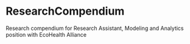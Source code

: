 # ResearchCompendium
Research compendium for Research Assistant, Modeling and Analytics position with EcoHealth Alliance

